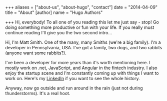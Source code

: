 +++
aliases = ["about-us", "about-hugo", "contact"]
date = "2014-04-09"
title = "About"
[author]
name = "Hugo Authors"

+++
Hi, everybody! To all one of you reading this let me just say - stop! Go doing something more productive or fun with your life. If you really must continue reading I'll give you the two second intro...

Hi, I'm Matt Smith. One of the many, many Smiths (we're a big family). I'm a developer in Pennsylvania, USA. I've got a family, two dogs, and two rabbits (anyone want some rabbits?).

I've been a developer for more years than it's worth mentioning here. I mostly work on .net, JavaScript, and Angular in the fintech industry. I also enjoy the startup scene and I'm constantly coming up with things I want to work on. Here's my [LinkedIn](https://www.linkedin.com/in/mattsmithdev "Matt Smith Dev") if you want to see the whole history.

Anyway, now go outside and run around in the rain (just not during thunderstorms). It's a real hoot.